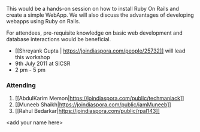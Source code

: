 This would be a hands-on session on how to install Ruby On Rails and create a simple WebApp. We will also discuss the advantages of developing webapps using Ruby on Rails.

For attendees, pre-requisite knowledge on basic web development and database interactions would be beneficial.

- [[Shreyank Gupta | https://joindiaspora.com/people/25732]] will lead this workshop
- 9th July 2011 at SICSR
- 2 pm - 5 pm

### Attending
  1. [[AbdulKarim Memon|https://joindiaspora.com/public/techmaniack]] 
  2. [[Muneeb Shaikh|https://joindiaspora.com/public/iamMuneeb]] 
  3. [[Rahul Bedarkar|https://joindiaspora.com/public/rpal143]]
  

&lt;add your name here&gt;

